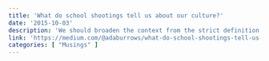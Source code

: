 ```yaml
---
title: 'What do school shootings tell us about our culture?'
date: '2015-10-03'
description: 'We should broaden the context from the strict definition of mental illness to general mental health and coping mechanisms. If examined in the scope of psychology as currently practiced, none of this necessarily falls under the purview of mental illness.'
link: 'https://medium.com/@adaburrows/what-do-school-shootings-tell-us-about-our-culture-ba75379cc03'
categories: [ "Musings" ]
---
```

